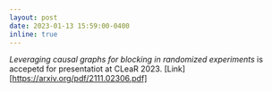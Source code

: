 ```yaml
---
layout: post
date: 2023-01-13 15:59:00-0400
inline: true
---
```

*Leveraging causal graphs for blocking in randomized experiments* is accepetd for presentatiot at CLeaR 2023. [Link][https://arxiv.org/pdf/2111.02306.pdf]

